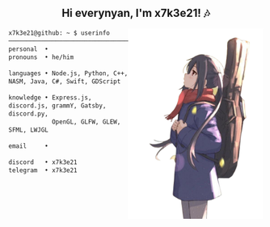 
<div align="center">
    <h2>Hi everynyan, I'm x7k3e21! 🎶</h2>
</div>

<img src="./assets/character.png" height="377px" align="right">

```
x7k3e21@github: ~ $ userinfo
───────────────────────────────────────────────────────────────────────────
personal  •
pronouns  • he/him 

languages • Node.js, Python, C++, NASM, Java, C#, Swift, GDScript

knowledge • Express.js, discord.js, grammY, Gatsby, discord.py,
            OpenGL, GLFW, GLEW, SFML, LWJGL

email     • 

discord   • x7k3e21
telegram  • x7k3e21
```

<div align="center">
    <h2></h2>
</div>
